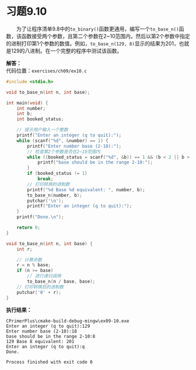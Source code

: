 # 习题9.10

&emsp;&emsp;为了让程序清单9.8中的`to_binary()`函数更通用，编写一个`to_base_n()`函数，该函数接受两个参数，且第二个参数在2~10范围内，然后以第2个参数中指定的进制打印第1个参数的数值。例如，`to_base_n(129, 8)`显示的结果为201，也就是129的八进制。在一个完整的程序中测试该函数。

**解答：**  
代码位置：`exercises/ch09/ex10.c`
```c
#include <stdio.h>

void to_base_n(int n, int base);

int main(void) {
    int number;
    int b;
    int booked_status;

    // 提示用户输入一个整数
    printf("Enter an integer (q to quit):");
    while (scanf("%d", &number) == 1) {
        printf("Enter number base (2-10):");
        // 检查第2个参数是否在2~10范围内
        while ((booked_status = scanf("%d", &b)) == 1 && (b < 2 || b > 10)) {
            printf("base should be in the range 2-10:");
        }
        if (booked_status != 1)
            break;
        // 打印转换的进制数
        printf("%d Base %d equivalent: ", number, b);
        to_base_n(number, b);
        putchar('\n');
        printf("Enter an integer (q to quit):");
    }
    printf("Done.\n");

    return 0;
}

void to_base_n(int n, int base) {
    int r;

    // 计算余数
    r = n % base;
    if (n >= base)
        // 进行递归调用
        to_base_n(n / base, base);
    // 打印转换后的进制数
    putchar('0' + r);
}
```

**执行结果：**
```
CPrimerPlus\cmake-build-debug-mingw\ex09-10.exe
Enter an integer (q to quit):129
Enter number base (2-10):18
base should be in the range 2-10:8
129 Base 8 equivalent: 201
Enter an integer (q to quit):q
Done.

Process finished with exit code 0
```
